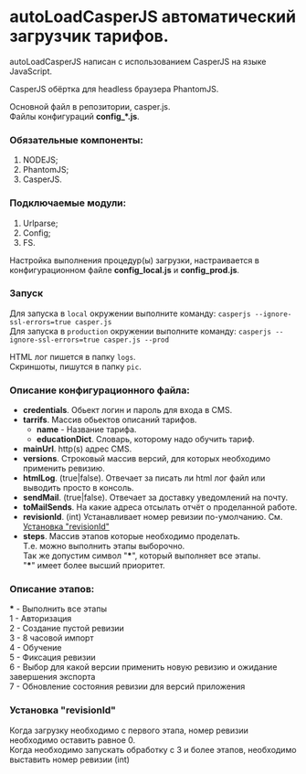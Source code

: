 # autoLoadCasperJS автоматический загрузчик тарифов.

autoLoadCasperJS написан с использованием CasperJS на языке JavaScript.

CasperJS обёртка для headless браузера PhantomJS.

Основной файл в репозитории, casper.js.<br>
Файлы конфигураций **config_*.js**.

### Обязательные компоненты:
1. NODEJS;
2. PhantomJS;
3. CasperJS.

### Подключаемые модули:
1. Urlparse;
2. Config;
3. FS.

Настройка выполнения процедур(ы) загрузки, настраивается в конфигурационном файле **config_local.js** и **config_prod.js**.

### Запуск
Для запуска в `local` окружении выполните команду: `casperjs --ignore-ssl-errors=true casper.js`<br>
Для запуска в `production` окружении выполните команду: `casperjs --ignore-ssl-errors=true casper.js --prod`

HTML лог пишется в папку `logs`.<br>
Скриншоты, пишутся в папку `pic`.

### Описание конфигурационного файла:
 - <b>credentials</b>. Обьект логин и пароль для входа в CMS.
 - <b>tarrifs</b>. Массив обьектов описаний тарифов.
    - <b>name</b> - Название тарифа.
    - <b>educationDict</b>. Словарь, которому надо обучить тариф.
 - <b>mainUrl</b>. http(s) адрес CMS.
 - <b>versions</b>. Строковый массив версий, для которых необходимо применить ревизию.
 - <b>htmlLog</b>. (true|false). Отвечает за писать ли html лог файл или выводить просто в консоль.<br>
 - <b>sendMail</b>. (true|false). Отвечает за доставку уведомлений на почту.
 - <b>toMailSends</b>. На какие адреса отсылать отчёт о проделанной работе.
 - <b>revisionId</b>. (int) Устанавливает номер ревизии по-умолчанию. См. [Установка "revisionId"](#revisionSet)
 - <b>steps</b>. Массив этапов которые необходимо проделать.<br>
	Т.е. можно выполнить этапы выборочно.<br>
	Так же допустим символ "__*__", который выполняет все этапы.<br>
	"__*__" имеет более высший приоритет.

### Описание этапов:
__*__ - Выполнить все этапы<br>
1 - Авторизация<br>
2 - Создание пустой ревизии<br>
3 - 8 часовой импорт<br>
4 - Обучение<br>
5 - Фиксация ревизии<br>
6 - Выбор для какой версии применить новую ревизию и ожидание завершения экспорта<br>
7 - Обновление состояния ревизии для версий приложения<br>

### <a name="revisionSet"></a>Установка "revisionId"
Когда загрузку необходимо с первого этапа, номер ревизии необходимо оставить равное 0.<br>
Когда необходимо запускать обработку с 3 и более этапов, необходимо выставить номер ревизии (int)
